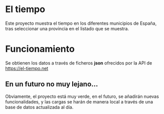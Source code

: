 # El tiempo
Este proyecto muestra el tiempo en los diferentes municipios de España, tras seleccionar una provincia en el listado que se muestra.

# Funcionamiento
Se obtienen los datos a través de ficheros **json** ofrecidos por la API de https://el-tiempo.net

## En un futuro no muy lejano...
Obviamente, el proyecto está muy verde, en el futuro, se añadirán nuevas funcionalidades, y las cargas se harán de manera local a través de una base de datos actualizada al día. 
